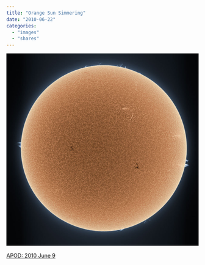 ```yaml
---
title: "Orange Sun Simmering"
date: "2010-06-22"
categories: 
  - "images"
  - "shares"
---
```


![](images/tumblr_l3sqb76Up81qz4vrlo1_1280.jpg)

[APOD: 2010 June 9](http://antwrp.gsfc.nasa.gov/apod/ap100609.html)
